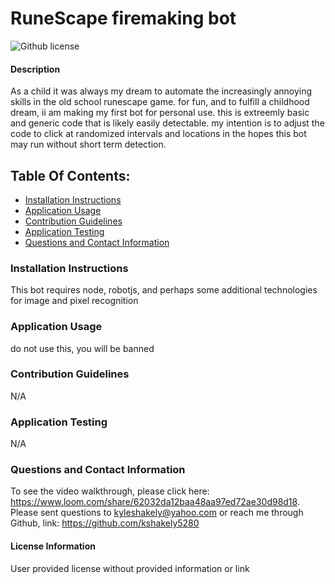 # RuneScape firemaking bot
![Github license](https://img.shields.io/badge/license-Other-blue.svg)
#### Description
As a child it was always my dream to automate the increasingly annoying skills in the old school runescape game. for fun, and to fulfill a childhood dream, ii am making my first bot for personal use. this is extreemly basic and generic code  that is likely easily detectable. my intention is to adjust the code to click at randomized intervals and locations in the hopes this bot may run without short term detection.
## Table Of Contents:
* [Installation Instructions](#install)
* [Application Usage](#usage)
* [Contribution Guidelines](#guidelines)
* [Application Testing](#test)
* [Questions and Contact Information](#contact)
### Installation Instructions <a name="install"></a>
This bot requires node, robotjs, and perhaps some additional technologies for image and pixel recognition
### Application Usage <a name="usage"></a>
do not use this, you will be banned
### Contribution Guidelines <a name="guidelines"></a>
N/A
### Application Testing <a name="test"></a>
N/A
### Questions and Contact Information <a name="contact"></a>
To see the video walkthrough, please click here: https://www.loom.com/share/62032da12baa48aa97ed72ae30d98d18. Please sent questions to kyleshakely@yahoo.com or reach me through Github, link: https://github.com/kshakely5280
#### License Information <a name="license"></a>
User provided license without provided information or link
